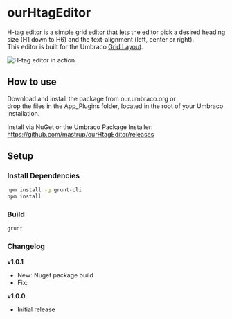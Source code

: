 # ourHtagEditor
H-tag editor is a simple grid editor that lets the editor pick a desired heading size (H1 down to H6) and the text-alignment (left, center or right).<br>
This editor is built for the Umbraco [Grid Layout](https://our.umbraco.org/documentation/getting-started/backoffice/property-editors/built-in-property-editors/grid-layout).

![H-tag editor in action](https://i.imgur.com/ha06iy6.gif)

## How to use
Download and install the package from our.umbraco.org or<br>
drop the files in the App_Plugins folder, located in the root of your Umbraco installation.

Install via NuGet or the Umbraco Package Installer: https://github.com/mastrup/ourHtagEditor/releases

## Setup

### Install Dependencies

```bash
npm install -g grunt-cli
npm install
```

### Build

```bash
grunt
```

### Changelog

**v1.0.1**
- New: Nuget package build
- Fix: 

**v1.0.0**
- Initial release